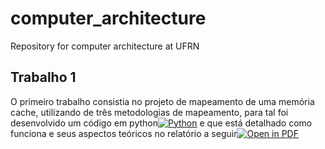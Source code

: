 # computer_architecture
Repository for computer architecture at UFRN
## Trabalho 1
O primeiro trabalho consistia no projeto de mapeamento de uma memória cache, utilizando de três metodologias de mapeamento, para tal foi desenvolvido um código em python[![Python](https://img.shields.io/badge/-Script-gray?style=flat-square&logo=python)](https://github.com/TeophiloVitor/computer_architecture/blob/main/memoria_cache_teophilo.cpp) e que está detalhado como funciona e seus aspectos teóricos no relatório a seguir[![Open in PDF](https://img.shields.io/badge/-PDF-EC1C24?style=flat-square&logo=adobeacrobatreader)](https://github.com/TeophiloVitor/computer_architecture/blob/main/relatorio_1_memoria_cache.pdf)

